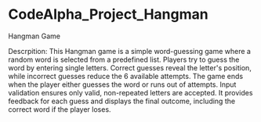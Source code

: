 # CodeAlpha_Project_Hangman
Hangman Game

Descrpition: This Hangman game is a simple word-guessing game where a random word is selected from a predefined list. Players try to guess the word by entering single letters. Correct guesses reveal the letter's position, while incorrect guesses reduce the 6 available attempts. The game ends when the player either guesses the word or runs out of attempts. Input validation ensures only valid, non-repeated letters are accepted. It provides feedback for each guess and displays the final outcome, including the correct word if the player loses.
